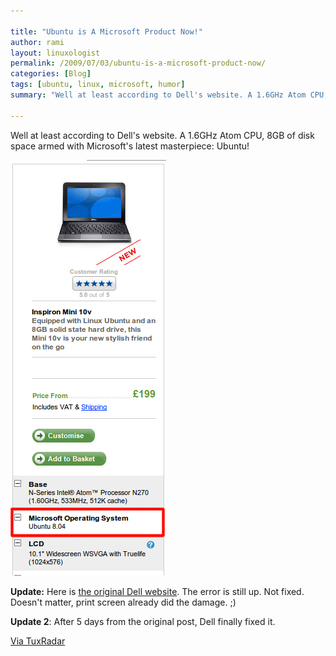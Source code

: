```yaml
---

title: "Ubuntu is A Microsoft Product Now!"
author: rami
layout: linuxologist 
permalink: /2009/07/03/ubuntu-is-a-microsoft-product-now/
categories: [Blog]
tags: [ubuntu, linux, microsoft, humor]
summary: "Well at least according to Dell's website. A 1.6GHz Atom CPU, 8GB of disk space armed with Microsoft's latest masterpiece: Ubuntu!"

---
```


Well at least according to Dell's website. A 1.6GHz Atom CPU, 8GB of disk space armed with Microsoft's latest masterpiece: Ubuntu!

![dell-typo](/assets/images/content/blog/dell-typo.png)

**Update:** Here is [the original Dell website](http://www1.euro.dell.com/uk/en/home/mini_laptop_deals/fs.aspx?refid=mini_laptop_deals&s=dhs&cs=ukdhs1). The error is still up. Not fixed. Doesn't matter, print screen already did the damage. ;)

**Update 2**: After 5 days from the original post, Dell finally fixed it.

[Via TuxRadar](http://tuxradar.com/content/ubuntu-brought-you-microsoft)
